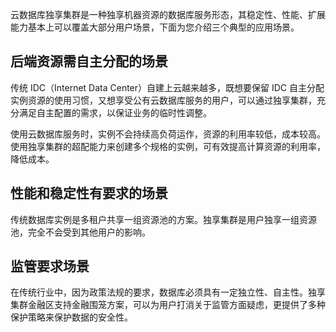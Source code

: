 
云数据库独享集群是一种独享机器资源的数据库服务形态，其稳定性、性能、扩展能力基本上可以覆盖大部分用户场景，下面为您介绍三个典型的应用场景。

## 后端资源需自主分配的场景
传统 IDC（Internet Data Center）自建上云越来越多，既想要保留 IDC 自主分配实例资源的使用习惯，又想享受公有云数据库服务的用户，可以通过独享集群，充分满足自主配置的需求，以保证业务的临时性调整。

使用云数据库服务时，实例不会持续高负荷运作，资源的利用率较低，成本较高。使用独享集群的超配能力来创建多个规格的实例，可有效提高计算资源的利用率，降低成本。

## 性能和稳定性有要求的场景
传统数据库实例是多租户共享一组资源池的方案。独享集群是用户独享一组资源池，完全不会受到其他用户的影响。

## 监管要求场景
在传统行业中，因为政策法规的要求，数据库必须具有一定独立性、自主性。独享集群金融区支持金融围笼方案，可以为用户打消关于监管方面疑虑，更提供了多种保护策略来保护数据的安全性。
